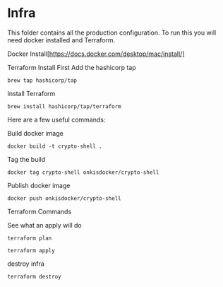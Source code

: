 # Infra
This folder contains all the production configuration. To run this you will need docker installed
and Terraform.

Docker Install[https://docs.docker.com/desktop/mac/install/]

Terraform Install
First Add the hashicorp tap
```
brew tap hashicorp/tap
```

Install Terraform
```
brew install hashicorp/tap/terraform
```


Here are a few useful commands:

Build docker image
```
docker build -t crypto-shell .
```

Tag the build
```
docker tag crypto-shell onkisdocker/crypto-shell
```

Publish docker image
```
docker push onkisdocker/crypto-shell
```

Terraform Commands

See what an apply will do
```
terraform plan
```

```
terraform apply
```

destroy infra
```
terraform destroy
```